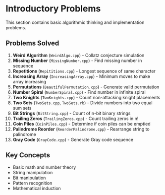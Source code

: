 # Introductory Problems

This section contains basic algorithmic thinking and implementation problems.

## Problems Solved

1. **Weird Algorithm** (`WeirdAlgo.cpp`) - Collatz conjecture simulation
2. **Missing Number** (`MissingNumber.cpp`) - Find missing number in sequence
3. **Repetitions** (`Repititions.cpp`) - Longest sequence of same character
4. **Increasing Array** (`IncreasingArray.cpp`) - Minimum moves to make array increasing
5. **Permutations** (`BeautifulPermutation.cpp`) - Generate valid permutation
6. **Number Spiral** (`NumberSpiral.cpp`) - Find number in infinite spiral
7. **Two Knights** (`TwoKnights.cpp`) - Count non-attacking knight placements
8. **Two Sets** (`TwoSets.cpp`, `TwoSets.rb`) - Divide numbers into two equal sum sets
9. **Bit Strings** (`BitString.cpp`) - Count of n-bit binary strings
10. **Trailing Zeros** (`TrailingZeros.cpp`) - Count trailing zeros in n!
11. **Coin Piles** (`CoinPiles.cpp`) - Determine if coin piles can be emptied
12. **Palindrome Reorder** (`ReorderPalindrome.cpp`) - Rearrange string to palindrome
13. **Gray Code** (`GrayCode.cpp`) - Generate Gray code sequence

## Key Concepts
- Basic math and number theory
- String manipulation
- Bit manipulation
- Pattern recognition
- Mathematical induction
